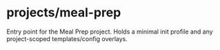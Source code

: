 # projects/meal-prep

Entry point for the Meal Prep project.
Holds a minimal init profile and any project-scoped templates/config overlays.
